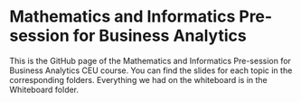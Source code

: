 # Mathematics and Informatics Pre-session for Business Analytics

This is the GitHub page of the Mathematics and Informatics Pre-session for Business Analytics CEU course. You can find the slides for each topic in the corresponding folders. Everything we had on the whiteboard is in the Whiteboard folder.
